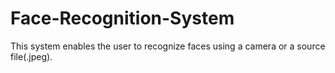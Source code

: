 # Face-Recognition-System
This system enables the user to recognize faces using a camera or a source file(.jpeg). 
